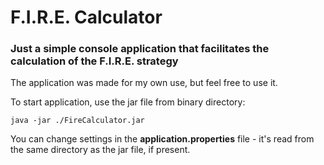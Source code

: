 # F.I.R.E. Calculator
### Just a simple console application that facilitates the calculation of the F.I.R.E. strategy

The application was made for my own use, but feel free to use it.

To start application, use the jar file from binary directory:

```
java -jar ./FireCalculator.jar
```

You can change settings in the **application.properties** file - it's read from the same directory as the jar file, if present.
